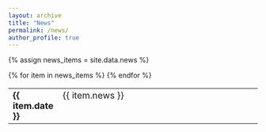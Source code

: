 ```yaml
---
layout: archive
title: "News"
permalink: /news/
author_profile: true
---
```


{% assign news_items = site.data.news %}

<table style="border-collapse: collapse; border:none; font-size:18px;">
    {% for item in news_items %}
        <tr>
            <td style="width:20%; border: none; vertical-align:top;">
                <b>{{ item.date }}</b>
            </td>
            <td style="width:80%; border: none; vertical-align:top;">
                {{ item.news }}
            </td>
        </tr>
    {% endfor %}
  <!-- <tr>
    <td style="width:20%; border: none; vertical-align:top;">
      <b>Dec 09, 2024</b>
    </td>
    <td style="width:80%; border: none; vertical-align:top;">
      Attending NeurIPS 2024 to present <a href="https://arxiv.org/abs/2406.09948">BLEnD</a> as a poster 🇨🇦
    </td>
  </tr>
  <tr>
    <td style="width:20%; border: none; vertical-align:top;">
      <b>Sep 05, 2024</b>
    </td>
    <td style="width:80%; border: none; vertical-align:top;">
      <a href="https://www.isca-archive.org/interspeech_2024/kim24v_interspeech.pdf">LearnerVoice</a> was shortlisted for the Best Student Paper Award at Interspeech 2024! 🏆
    </td>
  </tr>
  <tr>
    <td style="width:20%; border: none; vertical-align:top;">
      <b>Aug 16, 2024</b>
    </td>
    <td style="width:80%; border: none; vertical-align:top;">
      <a href="https://arxiv.org/abs/2406.09948">BLEnD</a> received the best paper award at the <a href="https://sites.google.com/view/c3nlp">C3NLP workshop</a> @ ACL 2024! 🏆
    </td>
  </tr>
  <tr>
    <td style="width:20%; border: none; vertical-align:top;">
      <b>Aug 11, 2024</b>
    </td>
    <td style="width:80%; border: none; vertical-align:top;">
      Attending ACL 2024 to present <a href="https://arxiv.org/abs/2406.09948">BLEnD</a> at the <a href="https://sites.google.com/view/c3nlp">C3NLP workshop</a> 🇹🇭
    </td>
  </tr>
  <tr>
    <td style="width:20%; border: none; vertical-align:top;">
      <b>Jun 21, 2024</b>
    </td>
    <td style="width:80%; border: none; vertical-align:top;">
      <a href="https://arxiv.org/abs/2308.16705">CREHate</a> received the resource award at NAACL 2024! 🏆
    </td>
  </tr>
  <tr>
    <td style="width:20%; border: none; vertical-align:top;">
      <b>Jul 20, 2023</b>
    </td>
    <td style="width:80%; border: none; vertical-align:top;">
      Attending L@S 2023 to present <a href="https://dl.acm.org/doi/abs/10.1145/3573051.3596200">RECIPE</a> as a WiP poster 🇩🇰
    </td>
  </tr> -->
</table>
